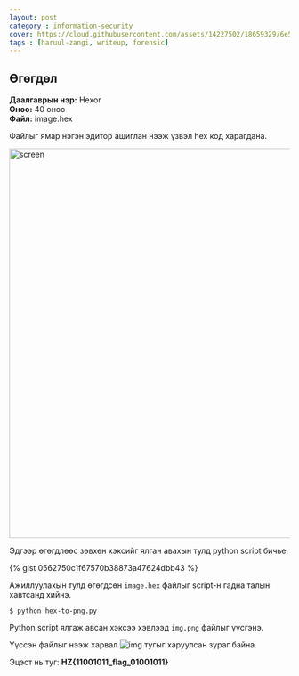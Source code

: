 ```yaml
---
layout: post
category : information-security
cover: https://cloud.githubusercontent.com/assets/14227502/18659329/6e52be32-7f3c-11e6-9073-a7efd6ea6e35.jpg
tags : [haruul-zangi, writeup, forensic]
---
```

## Өгөгдөл
**Даалгаврын нэр:** Hexor <br/>
**Оноо:** 40 оноо <br/>
**Файл:** image.hex

Файлыг ямар нэгэн эдитор ашиглан нээж үзвэл hex код харагдана.

<img width="700" alt="screen" src="https://cloud.githubusercontent.com/assets/14227502/18659409/08935006-7f3d-11e6-970c-68baf2625f84.png">

Эдгээр өгөгдлөөс зөвхөн хэксийг ялган авахын тулд python script бичье.

{% gist 0562750c1f67570b38873a47624dbb43 %}

Ажиллуулахын тулд өгөгдсөн ``image.hex`` файлыг script-н гадна талын хавтсанд хийнэ. 

```
$ python hex-to-png.py 
```
Python script ялгаж авсан хэксээ хэвлээд ``img.png`` файлыг үүсгэнэ.

Үүссэн файлыг нээж харвал 
![img](https://cloud.githubusercontent.com/assets/14227502/18659515/bb85a1f0-7f3d-11e6-9493-2fcbfcf3843d.png)
тугыг харуулсан зураг байна.

Эцэст нь туг: **HZ{11001011_flag_01001011}**